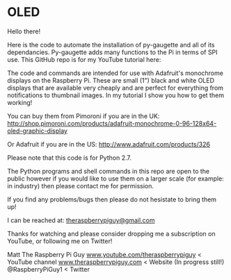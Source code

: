 OLED
====

Hello there!

Here is the code to automate the installation of py-gaugette and all of its dependancies. Py-gaugette adds many functions to the Pi in terms of SPI use. This GitHub repo is for my YouTube tutorial here:

The code and commands are intended for use with Adafruit's monochrome displays on the Raspberry Pi. These are small (1") black and white OLED displays that are available very cheaply and are perfect for everything from notifications to thumbnail images. In my tutorial I show you how to get them working!

You can buy them from Pimoroni if you are in the UK: http://shop.pimoroni.com/products/adafruit-monochrome-0-96-128x64-oled-graphic-display

Or Adafruit if you are in the US: http://www.adafruit.com/products/326

Please note that this code is for Python 2.7. 

The Python programs and shell commands in this repo are open to the public however if you would like to use them on a larger scale (for example: in industry) then please contact me for permission.

If you find any problems/bugs then please do not hesistate to bring them up!

I can be reached at: theraspberrypiguy@gmail.com

Thanks for watching and please consider dropping me a subscription on YouTube, or following me on Twitter!

Matt
The Raspberry Pi Guy
www.youtube.com/theraspberrypiguy   < YouTube channel
www.theraspberrypiguy.com           < Website (In progress still!)
@RaspberryPiGuy1                    < Twitter

